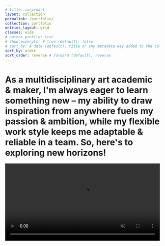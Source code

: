 ```yaml
---
# title: corproart
layout: collection
permalink: /portfolio/
collection: portfolio
entries_layout: grid
classes: wide
# author_profile: true
# show_excerpts: # true (default), false
# sort_by: # date (default), title or any metadata key added to the collection's documents
sort_by: order
sort_order: reverse # forward (default), reverse
---
```


<h1>As a multidisciplinary art academic & maker, I'm always eager to learn something new – my ability to draw inspiration from anywhere fuels my passion & ambition, while my flexible work style keeps me adaptable & reliable in a team. So, here's to exploring new horizons!</h1> 


<video autoplay muted loop playsinline width= "100%" style="object-fit: cover;">
  <source src="/assets/videos/2022showreel.mp4" type="video/mp4">
  <!-- <source src="your-video.webm" type="video/webm"> -->
  your browser doesn't support embedded videos xd
</video>

<!-- <iframe width="560" height="315" src="https://www.youtube.com/embed/g9JDMQ1mcVI?si=RQnQ6qZswMxTkfUq&amp;controls=0" title="YouTube video player" frameborder="0" allow="accelerometer; autoplay; clipboard-write; encrypted-media; gyroscope; picture-in-picture; web-share" referrerpolicy="strict-origin-when-cross-origin" allowfullscreen></iframe> -->

